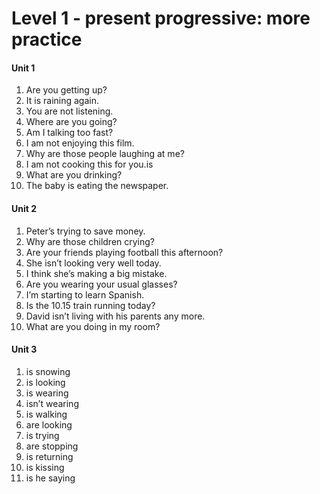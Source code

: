 # Level 1 - present progressive: more practice

#### Unit 1

1. Are you getting up?
2. It is raining again.
3. You are not listening.
4. Where are you going?
5. Am I talking too fast?
6. I am not enjoying this film.
7. Why are those people laughing at me?
8. I am not cooking this for you.is 
9. What are you drinking?
10. The baby is eating the newspaper.

#### Unit 2

1. Peter’s trying to save money.
2. Why are those children crying?
3. Are your friends playing football this afternoon?
4. She isn’t looking very well today.
5. I think she’s making a big mistake.
6. Are you wearing your usual glasses?
7. I’m starting to learn Spanish.
8. Is the 10.15 train running today?
9. David isn’t living with his parents any more.
10. What are you doing in my room?

#### Unit 3

1. is snowing
2. is looking
3. is wearing
4. isn’t wearing
5. is walking
6. are looking
7. is trying
8. are stopping 
9. is returning
10. is kissing
11. is he saying